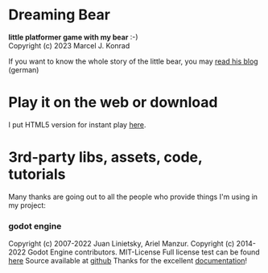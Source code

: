 # Dreaming Bear

**little platformer game with my bear** :-)  
Copyright (c) 2023 Marcel J. Konrad

If you want to know the whole story of the little bear, you may [read his blog](https://www.xn--derkleinebr-u8a.de) (german)

# Play it on the web or download

I put HTML5 version for instant play [here](https://games.mjksoftware.de/dreamingbear).

# 3rd-party libs, assets, code, tutorials

Many thanks are going out to all the people who provide things I'm using in my project:
 
### godot engine

Copyright (c) 2007-2022 Juan Linietsky, Ariel Manzur.
Copyright (c) 2014-2022 Godot Engine contributors.
MIT-License
Full license test can be found [here](https://godotengine.org/license)
Source available at [github](https://github.com/godotengine/godot)
Thanks for the excellent [documentation](https://docs.godotengine.org/en/stable/)!
